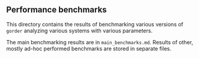 ## Performance benchmarks

This directory contains the results of benchmarking various versions of `gorder` analyzing various systems with various parameters.

The main benchmarking results are in `main_benchmarks.md`. Results of other, mostly ad-hoc performed benchmarks are stored in separate files.